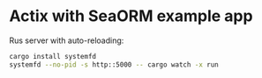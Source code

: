 # Actix with SeaORM example app

Rus server with auto-reloading:

```bash
cargo install systemfd
systemfd --no-pid -s http::5000 -- cargo watch -x run
```
